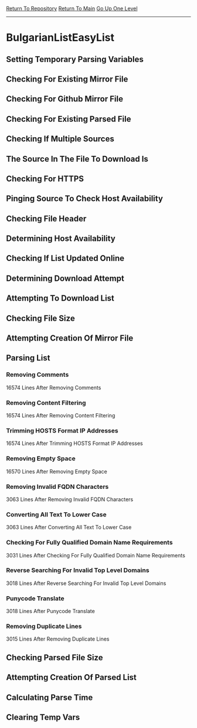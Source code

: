 [Return To Repository](https://github.com/bast69/piholeparser/)
[Return To Main](https://github.com/bast69/piholeparser/blob/master/RecentRunLogs/Mainlog.md)
[Go Up One Level](https://github.com/bast69/piholeparser/blob/master/RecentRunLogs/TopLevelScripts/30-Processing-External-Blacklists.md)
____________________________________
# BulgarianListEasyList
## Setting Temporary Parsing Variables
## Checking For Existing Mirror File
## Checking For Github Mirror File
## Checking For Existing Parsed File
## Checking If Multiple Sources
## The Source In The File To Download Is
## Checking For HTTPS
## Pinging Source To Check Host Availability
## Checking File Header
## Determining Host Availability
## Checking If List Updated Online
## Determining Download Attempt
## Attempting To Download List
## Checking File Size
## Attempting Creation Of Mirror File
## Parsing List
### Removing Comments
16574 Lines After Removing Comments
### Removing Content Filtering
16574 Lines After Removing Content Filtering
### Trimming HOSTS Format IP Addresses
16574 Lines After Trimming HOSTS Format IP Addresses
### Removing Empty Space
16570 Lines After Removing Empty Space
### Removing Invalid FQDN Characters
3063 Lines After Removing Invalid FQDN Characters
### Converting All Text To Lower Case
3063 Lines After Converting All Text To Lower Case
### Checking For Fully Qualified Domain Name Requirements
3031 Lines After Checking For Fully Qualified Domain Name Requirements
### Reverse Searching For Invalid Top Level Domains
3018 Lines After Reverse Searching For Invalid Top Level Domains
### Punycode Translate
3018 Lines After Punycode Translate
### Removing Duplicate Lines
3015 Lines After Removing Duplicate Lines
## Checking Parsed File Size
## Attempting Creation Of Parsed List
## Calculating Parse Time
## Clearing Temp Vars

